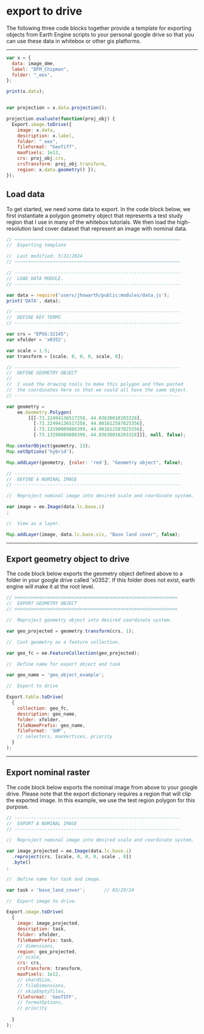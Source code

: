# __export to drive__  

The following three code blocks together provide a template for exporting objects from Earth Engine scripts to your personal google drive so that you can use these data in whitebox or other gis platforms.  

---  

```js
var x = {
  data: image_dme,
  label: "DFM_Chipman",
  folder: "_eex",
};

print(x.data);


var projection = x.data.projection();

projection.evaluate(function(proj_obj) {
  Export.image.toDrive({
    image: x.data,
    description: x.label,
    folder: "_eex",
    fileFormat: "GeoTiff",
    maxPixels: 1e13,
    crs: proj_obj.crs,
    crsTransform: proj_obj.transform,
    region: x.data.geometry() });
});


```


## Load data    

To get started, we need some data to export. In the code block below, we first instantiate a polygon geometry object that represents a test study region that I use in many of the whitebox tutorials. We then load the high-resolution land cover dataset that represent an image with nominal data. 

```js
// ~~~~~~~~~~~~~~~~~~~~~~~~~~~~~~~~~~~~~~~~~~~~~~~~~~~~~~~~~~~~~
//  Exporting template  

//  Last modified: 3/22/2024 
// ~~~~~~~~~~~~~~~~~~~~~~~~~~~~~~~~~~~~~~~~~~~~~~~~~~~~~~~~~~~~~

// -------------------------------------------------------------
//  LOAD DATA MODULE. 
// -------------------------------------------------------------

var data = require('users/jhowarth/public:modules/data.js');       
print('DATA', data);

// -------------------------------------------------------------
//  DEFINE KEY TERMS
// -------------------------------------------------------------

var crs = "EPSG:32145";
var xfolder = 'x0352';

var scale = 1.5;
var transform = [scale, 0, 0, 0, scale, 0];

// -------------------------------------------------------------
//  DEFINE GEOMETRY OBJECT
//
//  I used the drawing tools to make this polygon and then pasted
//  the coordinates here so that we could all have the same object.
// -------------------------------------------------------------

var geometry = 
    ee.Geometry.Polygon(
        [[[-73.22494136517258, 44.03630018203328],
          [-73.22494136517258, 44.001612587825356],
          [-73.13190089886399, 44.001612587825356],
          [-73.13190089886399, 44.03630018203328]]], null, false);

Map.centerObject(geometry, 13);
Map.setOptions('hybrid');

Map.addLayer(geometry, {color: 'red'}, "Geometry object", false);

// -------------------------------------------------------------
//  DEFINE A NOMINAL IMAGE 
// -------------------------------------------------------------

//  Reproject nominal image into desired scale and coordinate system.

var image = ee.Image(data.lc.base.i)
;

//  View as a layer. 

Map.addLayer(image, data.lc.base.viz, "Base land cover", false);

```

---  

## Export geometry object to drive  

The code block below exports the geometry object defined above to a folder in your google drive called 'x0352'. If this folder does not exist, earth engine will make it at the root level.  

```js
// ><><><><><><><><><><><><><><><><><><><><><><><><><><><><><><
//  EXPORT GEOMETRY OBJECT 
// ><><><><><><><><><><><><><><><><><><><><><><><><><><><><><><

//  Reproject geometry object into desired coordinate system.

var geo_projected = geometry.transform(crs, 1);

//  Cast geometry as a feature collection. 

var geo_fc = ee.FeatureCollection(geo_projected);

//  Define name for export object and task

var geo_name = 'geo_object_example';

//  Export to drive

Export.table.toDrive(
  {
    collection: geo_fc, 
    description: geo_name, 
    folder: xfolder, 
    fileNamePrefix: geo_name, 
    fileFormat: 'SHP', 
    // selectors, maxVertices, priority
  }
);
```

---  

## Export nominal raster 

The code block below exports the nominal image from above to your google drive. Please note that the export dictionary requires a region that will clip the exported image. In this example, we use the test region polygon for this purpose.  

```js
// -------------------------------------------------------------
//  EXPORT A NOMINAL IMAGE 
// -------------------------------------------------------------

//  Reproject nominal image into desired scale and coordinate system.

var image_projected = ee.Image(data.lc.base.i)
  .reproject(crs, [scale, 0, 0, 0, scale , 0])
  .byte()
;

//  Define name for task and image. 

var task = 'base_land_cover';       // 03/29/24

//  Export image to drive.

Export.image.toDrive(
  {
    image: image_projected, 
    description: task, 
    folder: xfolder, 
    fileNamePrefix: task, 
    // dimensions, 
    region: geo_projected, 
    // scale, 
    crs: crs, 
    crsTransform: transform, 
    maxPixels: 1e12, 
    // shardSize, 
    // fileDimensions, 
    // skipEmptyTiles, 
    fileFormat: 'GeoTIFF', 
    // formatOptions, 
    // priority
    
  }
);

```
